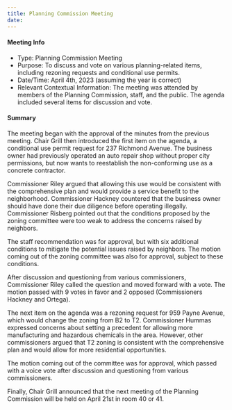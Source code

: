 ```yaml
---
title: Planning Commission Meeting
date: 
---
```

#### Meeting Info
* Type: Planning Commission Meeting
* Purpose: To discuss and vote on various planning-related items, including rezoning requests and conditional use permits.
* Date/Time: April 4th, 2023 (assuming the year is correct)
* Relevant Contextual Information: The meeting was attended by members of the Planning Commission, staff, and the public. The agenda included several items for discussion and vote.

#### Summary

The meeting began with the approval of the minutes from the previous meeting. Chair Grill then introduced the first item on the agenda, a conditional use permit request for 237 Richmond Avenue. The business owner had previously operated an auto repair shop without proper city permissions, but now wants to reestablish the non-conforming use as a concrete contractor.

Commissioner Riley argued that allowing this use would be consistent with the comprehensive plan and would provide a service benefit to the neighborhood. Commissioner Hackney countered that the business owner should have done their due diligence before operating illegally. Commissioner Risberg pointed out that the conditions proposed by the zoning committee were too weak to address the concerns raised by neighbors.

The staff recommendation was for approval, but with six additional conditions to mitigate the potential issues raised by neighbors. The motion coming out of the zoning committee was also for approval, subject to these conditions.

After discussion and questioning from various commissioners, Commissioner Riley called the question and moved forward with a vote. The motion passed with 9 votes in favor and 2 opposed (Commissioners Hackney and Ortega).

The next item on the agenda was a rezoning request for 959 Payne Avenue, which would change the zoning from B2 to T2. Commissioner Hummas expressed concerns about setting a precedent for allowing more manufacturing and hazardous chemicals in the area. However, other commissioners argued that T2 zoning is consistent with the comprehensive plan and would allow for more residential opportunities.

The motion coming out of the committee was for approval, which passed with a voice vote after discussion and questioning from various commissioners.

Finally, Chair Grill announced that the next meeting of the Planning Commission will be held on April 21st in room 40 or 41.


